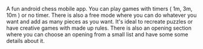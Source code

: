 A fun android chess mobile app. You can play games with timers ( 1m, 3m, 10m ) or no timer. There is also a free mode where you can do whatever you want and add as many pieces as you want. It's ideal to recreate puzzles or have creative games with made up rules. There is also an opening section where you can choose an opening from a small list and have some some details about it.
